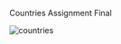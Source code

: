 Countries Assignment Final

![countries](https://github.com/dburak/fullstackopen-exercises/assets/28096760/aca4269f-2216-4c97-ab29-0674e8c7c9db)
